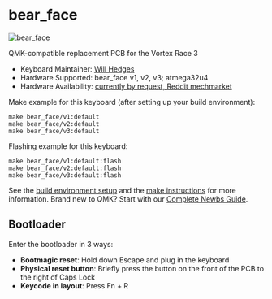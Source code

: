 # bear_face

![bear_face](https://imgur.com/a/8qlhO1Y)

QMK-compatible replacement PCB for the Vortex Race 3

* Keyboard Maintainer: [Will Hedges](https://github.com/will-hedges)
* Hardware Supported: bear_face v1, v2, v3; atmega32u4
* Hardware Availability: [currently by request, Reddit mechmarket](https://www.reddit.com/message/compose?to=chemicalwill&subject=bear_face%20PCB)

Make example for this keyboard (after setting up your build environment):

    make bear_face/v1:default
    make bear_face/v2:default
    make bear_face/v3:default

Flashing example for this keyboard:

    make bear_face/v1:default:flash
    make bear_face/v2:default:flash
    make bear_face/v3:default:flash

See the [build environment setup](https://docs.qmk.fm/#/getting_started_build_tools) and the [make instructions](https://docs.qmk.fm/#/getting_started_make_guide) for more information. Brand new to QMK? Start with our [Complete Newbs Guide](https://docs.qmk.fm/#/newbs).

## Bootloader

Enter the bootloader in 3 ways:

* **Bootmagic reset**: Hold down Escape and plug in the keyboard
* **Physical reset button**: Briefly press the button on the front of the PCB to the right of Caps Lock
* **Keycode in layout**: Press Fn + R
